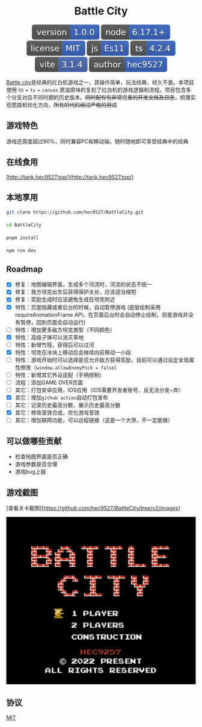 <div style="text-align:center;" align="center">

# Battle City

<!-- https://shields.io/ -->

![version](./svg/version-1.0.0-3963bc.svg)
![node version](./svg/node-6.17.1+-3963bc.svg)
![License](./svg/license-MIT-3963bc.svg)
![javascript](./svg/js-Es11-3963bc.svg)
![typescript](./svg/ts-4.2.4-3963bc.svg)
![vite](./svg/vite-3.1.4.4-%234968b1.svg)
![author](./svg/author-hec9527-3963bc.svg)

</div>

[Battle city](https://github.com/hec9527/BattleCity)是经典的红白机游戏之一，其操作简单，玩法经典，经久不衰。本项目使用 `h5` + `ts` + `canvas` 原滋原味的复刻了红白机的游戏逻辑和流程。项目包含多个分支对应不同时期的历史版本。~~同时配有有非常完善的开发文档及日志~~，梳理实现思路和优化方向，~~所有的代码经过严格的测试~~

## 游戏特色

游戏还原度超过90%，同时兼容PC和移动端，随时随地即可享受经典中的经典

## 在线食用

[http://tank.hec9527.top/](http://tank.hec9527.top/)

## 本地享用

```zsh
git clone https://github.com/hec9527/BattleCity.git

cd BattleCity

pnpm install

npm run dev
```

## Roadmap


- [x] 修复：地图编辑界面，生成多个河流时，河流的状态不统一
- [x] 修复：我方坦克出生后获得保护太长，应该适当缩短
- [x] 修复：奖励生成时应该避免生成在坦克附近
- [x] 特性：页面隐藏或者后台的时候，自动暂停游戏 (底层绘制采用requireAnimationFrame API，在页面后台时会自动停止绘制，但是游戏并没有暂停，回到页面会自动运行)
- [ ] 特性：增加更多敌方坦克类型（不同颜色）
- [x] 特性：高级子弹可以消灭草地
- [ ] 特性：新增竹筏，获得后可以过河
- [x] 特性：坦克在冰块上移动后会继续向前移动一小段
- [ ] 特性：游戏开始时可以选择是否允许敌方获得奖励，目前可以通过设定全局属性修改（`window.allowEnemyPick = false`）
- [ ] 特性：新增其它外设适配（手柄控制）
- [ ] 流程：添加GAME OVER页面
- [ ] 其它：打包安卓应用，IOS应用（IOS需要开发者账号，且无法分发~弃）
- [x] 其它：增加`github action`自动打包发布
- [ ] 其它：记录历史最高分数，展示历史最高分数
- [x] 其它：修改音效合成，优化游戏音效
- [ ] 其它：增加联网功能，可以远程链接（这是一个大饼，不一定能做）

## 可以做哪些贡献

- 检查地图界面是否正确
- 游戏参数是否合理
- 游戏bug上报

## 游戏截图

[查看关卡截图][https://github.com/hec9527/BattleCity/tree/v2/images]

![](images/win_start.png)

## 协议

[MIT](./LICENSE)